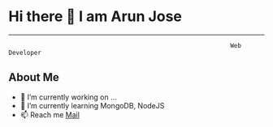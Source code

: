    # **Hi there 👋 I am Arun Jose**
---
                                                                 Web Developer 
 
 About Me
 ---

- 🔭 I’m currently working on ...
- 🌱 I’m currently learning MongoDB, NodeJS
- 📫 Reach me [Mail](mailto:arunkumarkjose@gmail.com)


